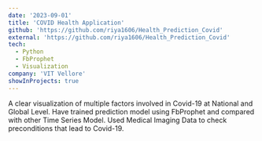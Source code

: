 ```yaml
---
date: '2023-09-01'
title: 'COVID Health Application'
github: 'https://github.com/riya1606/Health_Prediction_Covid'
external: 'https://github.com/riya1606/Health_Prediction_Covid'
tech:
  - Python
  - FbProphet
  - Visualization
company: 'VIT Vellore'
showInProjects: true
---
```


A clear visualization of multiple factors involved in Covid-19 at National and Global Level. Have trained prediction model using FbProphet and compared with other Time Series Model. Used Medical Imaging Data to check preconditions that lead to Covid-19.

